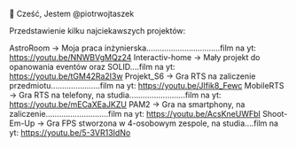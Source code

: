 👋 Cześć, Jestem @piotrwojtaszek

Przedstawienie kilku najciekawszych projektów:

AstroRoom -> Moja praca inżynierska.................................film na yt: https://youtu.be/NNWBVgMQz24
Interactiv-home -> Mały projekt do opanowania eventów oraz SOLID....film na yt: https://youtu.be/tGM42Ra2I3w
Projekt_S6 -> Gra RTS na zaliczenie przedmiotu......................film na yt: https://youtu.be/JIfik8_Fewc
MobileRTS -> Gra RTS na telefony, na studia.........................film na yt: https://youtu.be/mECaXEaJKZU
PAM2 -> Gra na smartphony, na zaliczenie............................film na yt: https://youtu.be/AcsKneUWFbI
Shoot-Em-Up -> Gra FPS stworzona w 4-osobowym zespole, na studia....film na yt: https://youtu.be/5-3VR13IdNo

<!---
piotrwojtaszek/piotrwojtaszek is a ✨ special ✨ repository because its `README.md` (this file) appears on your GitHub profile.
You can click the Preview link to take a look at your changes.
--->

